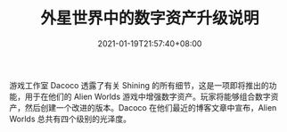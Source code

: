 ﻿---
title: "外星世界中的数字资产升级说明"
date: 2021-01-19T21:57:40+08:00
lastmod: 2021-01-19T16:45:40+08:00
draft: false
authors: ["Kenway"]
description: "游戏工作室 Dacoco 透露了有关 Shining 的所有细节，这是一项即将推出的功能，用于在他们的 Alien Worlds 游戏中增强数字资产。玩家将能够组合数字资产，然后创建一个改进的版本。Dacoco 在他们最近的博客文章中宣布，Alien Worlds 总共有四个级别的光泽度。"
featuredImage: "upgrading-digital-assets-in-alien-worlds-explained.png"
tags: ["Virtual World","虚拟世界","Play to Earn"]
categories: ["news"]
news: ["虚拟世界"]
weight: 
lightgallery: true
pinned: false
recommend: false
recommend1: false
---

游戏工作室 Dacoco 透露了有关 Shining 的所有细节，这是一项即将推出的功能，用于在他们的 Alien Worlds 游戏中增强数字资产。玩家将能够组合数字资产，然后创建一个改进的版本。Dacoco 在他们最近的博客文章中宣布，Alien Worlds 总共有四个级别的光泽度。

<!--more-->

